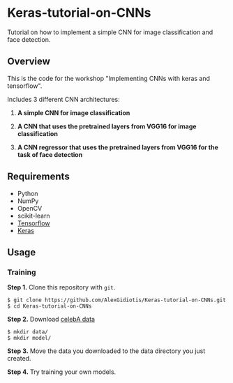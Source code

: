 # Keras-tutorial-on-CNNs
Tutorial on how to implement a simple CNN for image classification and face detection.

## Overview ##

This is the code for the workshop "Implementing CNNs with keras and tensorflow".

Includes 3 different CNN architectures:

1) **A simple CNN for image classification**

2) **A CNN that uses the pretrained layers from VGG16 for image classification**

3) **A CNN regressor that uses the pretrained layers from VGG16 for the task of face detection**

## Requirements

- Python
- NumPy
- OpenCV
- scikit-learn
- [Tensorflow](https://github.com/tensorflow/tensorflow)
- [Keras](https://github.com/fchollet/keras)

## Usage

### Training
**Step 1.** 
Clone this repository with ``git``.

```
$ git clone https://github.com/AlexGidiotis/Keras-tutorial-on-CNNs.git
$ cd Keras-tutorial-on-CNNs
```

**Step 2.** 
Download [celebA data]()

```
$ mkdir data/
$ mkdir model/
```

**Step 3.** 
Move the data you downloaded to the data directory you just created.


**Step 4.**
Try training your own models.